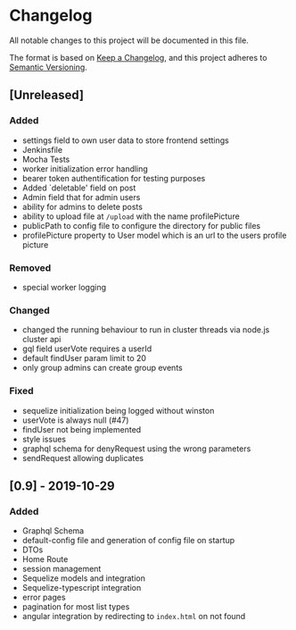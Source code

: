 # Changelog
All notable changes to this project will be documented in this file.

The format is based on [Keep a Changelog](https://keepachangelog.com/en/1.0.0/),
and this project adheres to [Semantic Versioning](https://semver.org/spec/v2.0.0.html).

## [Unreleased]

### Added

- settings field to own user data to store frontend settings
- Jenkinsfile
- Mocha Tests
- worker initialization error handling
- bearer token authentification for testing purposes
- Added `deletable' field on post
- Admin field that for admin users
- ability for admins to delete posts
- ability to upload file at `/upload` with the name profilePicture
- publicPath to config file to configure the directory for public files
- profilePicture property to User model which is an url to the users profile picture

### Removed

- special worker logging

### Changed

- changed the running behaviour to run in cluster threads via node.js cluster api
- gql field userVote requires a userId
- default findUser param limit to 20
- only group admins can create group events

### Fixed

- sequelize initialization being logged without winston
- userVote is always null (#47)
- findUser not being implemented
- style issues
- graphql schema for denyRequest using the wrong parameters
- sendRequest allowing duplicates


## [0.9] - 2019-10-29

### Added

- Graphql Schema
- default-config file and generation of config file on startup
- DTOs
- Home Route
- session management
- Sequelize models and integration
- Sequelize-typescript integration
- error pages
- pagination for most list types
- angular integration by redirecting to `index.html` on not found
